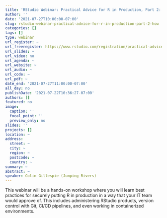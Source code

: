 ```yaml
---
title: 'RStudio Webinar: Practical Advice for R in Production, Part 2: How? '
author: ''
date: '2021-07-27T10:00:00-07:00'
slug: rstudio-webinar-practical-advice-for-r-in-production-part-2-how
categories: []
tags: []
type: webinar
url_register: ~
url_freeregister: https://www.rstudio.com/registration/practical-advice-for-r-in-production-2/
url_slides: ~
url_video: no
url_agenda: ~
url_website: ~
url_audio: ~
url_code: ~
url_pdf: ~
date_end: '2021-07-27T11:00:00-07:00'
all_day: no
publishDate: '2021-07-22T10:36:27-07:00'
authors: []
featured: no
image:
  caption: ''
  focal_point: ''
  preview_only: no
slides: ''
projects: []
location: ~
address:
  street: ~
  city: ~
  region: ~
  postcode: ~
  country: ~
summary: ~
abstract: ~
speaker: Colin Gillespie (Jumping Rivers)
---
```

<!--more-->
This webinar will be a hands-on workshop where you will learn best practices for securely putting R in production in a way that your IT team would approve of. This includes administering RStudio products, version control with Git, CI/CD pipelines, and even working in containerized environments.